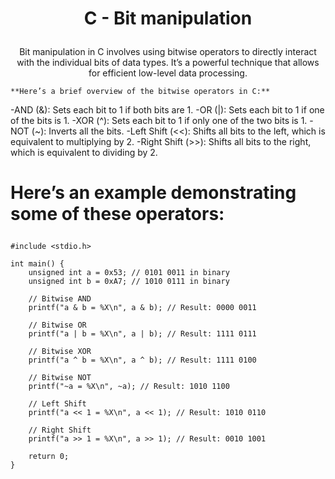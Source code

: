 
# <p align="center">C - Bit manipulation</p>


<p align="center">Bit manipulation in C involves using bitwise operators to directly interact with the individual bits of data types. It’s a powerful technique that allows for efficient low-level data processing.</p>


    **Here’s a brief overview of the bitwise operators in C:**

-AND (&): Sets each bit to 1 if both bits are 1.
-OR (|): Sets each bit to 1 if one of the bits is 1.
-XOR (^): Sets each bit to 1 if only one of the two bits is 1.
-NOT (~): Inverts all the bits.
-Left Shift (<<): Shifts all bits to the left, which is equivalent to multiplying by 2.
-Right Shift (>>): Shifts all bits to the right, which is equivalent to dividing by 2.

# <p>Here’s an example demonstrating some of these operators:</p>

```
#include <stdio.h>

int main() {
    unsigned int a = 0x53; // 0101 0011 in binary
    unsigned int b = 0xA7; // 1010 0111 in binary

    // Bitwise AND
    printf("a & b = %X\n", a & b); // Result: 0000 0011

    // Bitwise OR
    printf("a | b = %X\n", a | b); // Result: 1111 0111

    // Bitwise XOR
    printf("a ^ b = %X\n", a ^ b); // Result: 1111 0100

    // Bitwise NOT
    printf("~a = %X\n", ~a); // Result: 1010 1100

    // Left Shift
    printf("a << 1 = %X\n", a << 1); // Result: 1010 0110

    // Right Shift
    printf("a >> 1 = %X\n", a >> 1); // Result: 0010 1001

    return 0;
}

```
